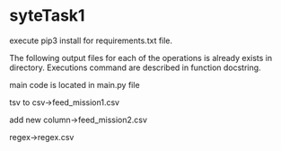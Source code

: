 # syteTask1
execute pip3 install for requirements.txt file.

The following output files for each of the operations is already exists in directory.
Executions command are described in function docstring.

main code is located in main.py file

tsv to csv->feed_mission1.csv

add new column->feed_mission2.csv

regex->regex.csv
